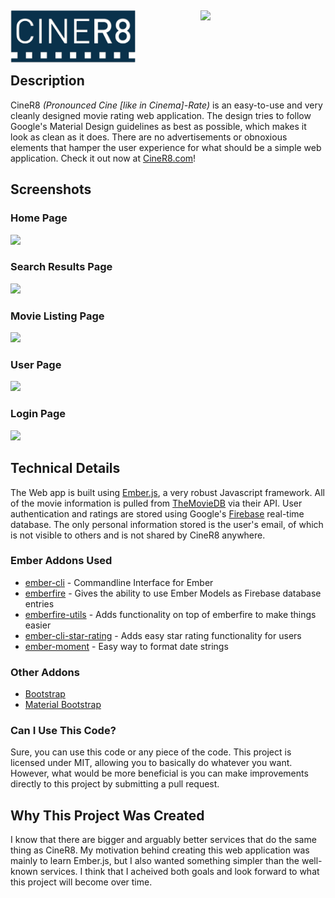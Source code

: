 <img src="https://github.com/JaxonWright/CineR8/blob/master/public/images/logoMain.png?raw=true" width="200px" align="left"/><img src="https://www.themoviedb.org/assets/static_cache/bb45549239e25f1770d5f76727bcd7c0/images/v4/logos/408x161-powered-by-rectangle-blue.png" width="200px" align="right"/>
<br/><br/><br/><br/>
Description
-----------
CineR8 *(Pronounced Cine [like in Cinema]-Rate)* is an easy-to-use and very cleanly designed movie rating web application. The design tries to follow Google's Material Design guidelines as best as possible, which makes it look as clean as it does. There are no advertisements or obnoxious elements that hamper the user experience for what should be a simple web application. Check it out now at [CineR8.com](https://ciner8.com)!

Screenshots
----------
### Home Page
<img src="http://i.imgur.com/wQAyNnQ.jpg"/>

### Search Results Page
<img src="http://i.imgur.com/ThJ8PVW.png"/>

### Movie Listing Page
<img src="http://i.imgur.com/6777tp6.png"/>

### User Page
<img src="http://i.imgur.com/he1IsXT.png"/>

### Login Page
<img src="http://i.imgur.com/7FTCpHA.png"/>

Technical Details
-----------
The Web app is built using [Ember.js](https://www.emberjs.com/), a very robust Javascript framework. All of the movie information is pulled from [TheMovieDB](https://www.themoviedb.org/) via their API. User authentication and ratings are stored using Google's [Firebase](https://firebase.google.com) real-time database. The only personal information stored is the user's email, of which is not visible to others and is not shared by CineR8 anywhere.

### Ember Addons Used
* [ember-cli](https://ember-cli.com/) - Commandline Interface for Ember
* [emberfire](https://www.npmjs.com/package/emberfire) - Gives the ability to use Ember Models as Firebase database entries
* [emberfire-utils](https://www.npmjs.com/package/emberfire-utils) - Adds functionality on top of emberfire to make things easier
* [ember-cli-star-rating](https://www.npmjs.com/package/ember-cli-star-rating) - Adds easy star rating functionality for users
* [ember-moment](https://www.npmjs.com/package/ember-moment) - Easy way to format date strings

### Other Addons
* [Bootstrap](http://getbootstrap.com/)
* [Material Bootstrap](http://fezvrasta.github.io/bootstrap-material-design/)

### Can I Use This Code?
Sure, you can use this code or any piece of the code. This project is licensed under MIT, allowing you to basically do whatever you want. However, what would be more beneficial is you can make improvements directly to this project by submitting a pull request.

Why This Project Was Created
-----------
I know that there are bigger and arguably better services that do the same thing as CineR8. My motivation behind creating this web application was mainly to learn Ember.js, but I also wanted something simpler than the well-known services. I think that I acheived both goals and look forward to what this project will become over time.
